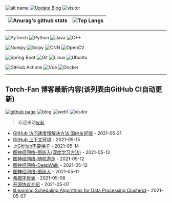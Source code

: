 ![alt name](https://img.shields.io/badge/fan%20qiliang-NanKai-orange)  [![Update Blog](https://github.com/QiliangFan/QiliangFan/actions/workflows/update_blog.yml/badge.svg)](https://github.com/QiliangFan/QiliangFan/actions/workflows/update_blog.yml) ![visitor](https://img.shields.io/badge/dynamic/json?url=https://busuanzi-github.torch-fan.workers.dev&query=$.site_uv&label=visitor)


| ![Anurag's github stats](https://github-readme-stats.vercel.app/api?username=QiliangFan&show_icons=true&theme=dracula)  | ![Top Langs](https://github-readme-stats.vercel.app/api/top-langs/?username=QiliangFan&layout=compact) |
| --| ---|

---

![PyTorch](https://img.shields.io/static/v1?label=&message=PyTorch&color=%3CCOLOR%3E&logo=PyTorch) 
![Python](https://img.shields.io/static/v1?style=flat&logo=Python&label=&message=Python&color=9cf)
![Java](https://img.shields.io/static/v1?style=flat&logo=Java&label=&message=Java&color=blueviolet)
![C++](https://img.shields.io/static/v1?style=flat&logo=C%2B%2B&label=&message=c%2B%2B&color=important)

![Numpy](https://img.shields.io/static/v1?style=flat&logo=Numpy&label=&message=Numpy&color=yellow)
![Scipy](https://img.shields.io/static/v1?style=flat&logo=Scipy&label=&message=Scipy&color=blue)
![CNN](https://img.shields.io/static/v1?style=flat&logo=CNN&label=&message=CNN&color=critical)
![OpenCV](https://img.shields.io/static/v1?style=flat&logo=OpenCV&label=&message=OpenCV&color=%235c3ee8)

![Spring Boot](https://img.shields.io/static/v1?style=flat&logo=Spring&label=&message=Spring%20Boot&color=blue)
![Git](https://img.shields.io/static/v1?style=flat&logo=Git&label=&message=Git&color=%236DB33F)
![Linux](https://img.shields.io/static/v1?style=flat&logo=Linux&label=&message=Linux&color=9cf)
![Ubuntu](https://img.shields.io/static/v1?style=flat&logo=Ubuntu&label=&message=Ubuntu&color=%23395420)

![GitHub Actions](https://img.shields.io/static/v1?style=flat&logo=GitHub%20Actions&label=&message=GitHub%20Actions&color=%23212121)
![Vue](https://img.shields.io/static/v1?style=flat&logo=Vue.js&label=&message=Vue.js&color=%23212121)
![Docker](https://img.shields.io/static/v1?style=flat&logo=Docker&label=&message=Docker&color=yellow)




---

## Torch-Fan 博客最新内容(该列表由GitHub CI自动更新)
[![github page](https://img.shields.io/github/deployments/qiliangfan/qiliangfan.github.io/github-pages?style=for-the-badge)](https://github.com/QiliangFan/qiliangfan.github.io)
![blog](https://img.shields.io/website?logo=Netlify&url=https%3A%2F%2Ftorch-fan.site%2F) ![web1](https://img.shields.io/mozilla-observatory/grade-score/torch-fan.site?logo=Netlify&publish) 
![visitor](https://img.shields.io/badge/dynamic/json?url=https://busuanzi-torch-fan.torch-fan.workers.dev/&query=$.site_uv&label=visitor)

> 欢迎来访[wiki](https://wiki.torch-fan.site) 

<!-- START_SECTION:blog -->
* <a href='https://torch-fan.site/2021/05/21/github-fang-wen-su-du-man-jie-jue-fang-fa-guo-nei-you-hao-ban/' target='_blank'>GitHub 访问速度慢解决方法 国内友好版</a> - 2021-05-21
* <a href='https://torch-fan.site/2021/05/15/github-shang-xia-wen-huan-jing/' target='_blank'>GitHub 上下文环境</a> - 2021-05-15
* <a href='https://torch-fan.site/2021/05/14/ni-shang-github-huan-yao-ti-zi/' target='_blank'>上GitHub不要梯子</a> - 2021-05-14
* <a href='https://torch-fan.site/2021/05/13/tu-shen-jing-wang-luo-tu-qian-ru-shen-du-xue-xi-fang-fa/' target='_blank'>图神经网络-图嵌入(深度学习方法)</a> - 2021-05-13
* <a href='https://torch-fan.site/2021/05/12/tu-shen-jing-wang-luo-sui-ji-you-zou/' target='_blank'>图神经网络-随机游走</a> - 2021-05-12
* <a href='https://torch-fan.site/2021/05/12/tu-shen-jing-wang-luo-deepwalk/' target='_blank'>图神经网络-DeepWalk</a> - 2021-05-12
* <a href='https://torch-fan.site/2021/05/11/tu-shen-jing-wang-luo-tu-qian-ru/' target='_blank'>图神经网络-图嵌入</a> - 2021-05-11
* <a href='https://torch-fan.site/2021/05/08/xi-la-zi-mu-biao/' target='_blank'>希腊字母表</a> - 2021-05-08
* <a href='https://torch-fan.site/2021/05/07/kai-yuan-xie-yi-jie-shao/' target='_blank'>开源协议介绍</a> - 2021-05-07
* <a href='https://torch-fan.site/2021/05/07/learning-scheduling-algorithms-for-data-processing-clusters/' target='_blank'>《Learning Scheduling Algorithms for Data Processing Clusters》</a> - 2021-05-07
<!-- END_SECTION:blog -->
